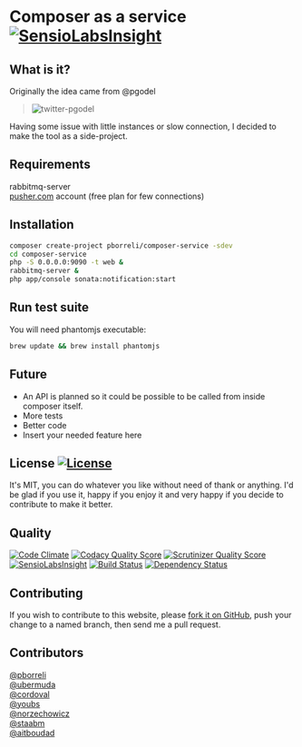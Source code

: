# Composer as a service [![SensioLabsInsight](https://insight.sensiolabs.com/projects/20408423-f871-4d67-a87c-8967bedd6ef7/small.png)](https://insight.sensiolabs.com/projects/20408423-f871-4d67-a87c-8967bedd6ef7)

## What is it?

Originally the idea came from @pgodel

>![twitter-pgodel](https://f.cloud.github.com/assets/77759/1818659/a6217488-7018-11e3-8891-4e21f75954a0.png)

Having some issue with little instances or slow connection, I decided to make the tool as a side-project.

## Requirements

rabbitmq-server  
[pusher.com](https://app.pusher.com) account (free plan for few connections)  

## Installation

```bash
composer create-project pborreli/composer-service -sdev
cd composer-service
php -S 0.0.0.0:9090 -t web &
rabbitmq-server &
php app/console sonata:notification:start
```

## Run test suite

You will need phantomjs executable:

```bash
brew update && brew install phantomjs
```

## Future

 - An API is planned so it could be possible to be called from inside composer itself.
 - More tests
 - Better code
 - Insert your needed feature here

## License [![License](https://poser.pugx.org/pborreli/composer-service/license.png)](https://packagist.org/packages/pborreli/composer-service)

It's MIT, you can do whatever you like without need of thank or anything.
I'd be glad if you use it, happy if you enjoy it and very happy if you decide to contribute to make it better.

## Quality

[![Code Climate](https://codeclimate.com/github/pborreli/composer-service.png)](https://codeclimate.com/github/pborreli/composer-service)
[![Codacy Quality Score](http://img.shields.io/badge/Codacy-B-green.png)](https://www.codacy.com/public/pborreli/composer-service.git)
[![Scrutinizer Quality Score](https://scrutinizer-ci.com/g/pborreli/composer-service/badges/quality-score.png?s=e24aa692dbefefcc7c9ed77bc1e9c64968a12571)](https://scrutinizer-ci.com/g/pborreli/composer-service/)
[![SensioLabsInsight](https://insight.sensiolabs.com/projects/20408423-f871-4d67-a87c-8967bedd6ef7/mini.png)](https://insight.sensiolabs.com/projects/20408423-f871-4d67-a87c-8967bedd6ef7)
[![Build Status](https://travis-ci.org/pborreli/composer-service.svg?branch=master)](https://travis-ci.org/pborreli/composer-service)
[![Dependency Status](https://www.versioneye.com/php/pborreli:composer-service/dev-master/badge.png)](https://www.versioneye.com/php/pborreli:composer-service/dev-master)

## Contributing

If you wish to contribute to this website, please [fork it on GitHub](https://github.com/pborreli/composer-service/fork), push your
change to a named branch, then send me a pull request.

## Contributors

[@pborreli](https://github.com/pborreli)  
[@ubermuda](https://github.com/ubermuda)  
[@cordoval](https://github.com/cordoval)  
[@youbs](https://github.com/youbs)  
[@norzechowicz](https://github.com/norzechowicz)  
[@staabm](https://github.com/staabm)  
[@aitboudad](https://github.com/aitboudad)  
 

